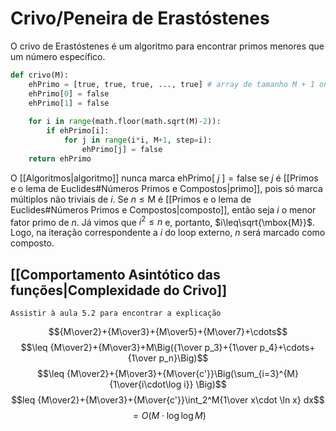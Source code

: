 # Crivo/Peneira de Erastóstenes
O crivo de Erastóstenes é um algoritmo para encontrar primos menores que um número específico.

```Python
def crivo(M):
	ehPrimo = [true, true, true, ..., true] # array de tamanho M + 1 onde todas as posicoes sao `true`
	ehPrimo[0] = false
	ehPrimo[1] = false
	
	for i in range(math.floor(math.sqrt(M)-2)):
		if ehPrimo[i]:
			for j in range(i*i, M+1, step=i):
				ehPrimo[j] = false
	return ehPrimo
```

O [[Algoritmos|algoritmo]] nunca marca $\mbox{ehPrimo[ }j\mbox{ ]} = \mbox{false}$ se $j$ é [[Primos e o lema de Euclides#Números Primos e Compostos|primo]], pois só marca múltiplos não triviais de $i$.
Se $n\leq \mbox{M}$ é [[Primos e o lema de Euclides#Números Primos e Compostos|composto]], então seja $i$ o menor fator primo de $n$. Já vimos que $i^2\leq n$ e, portanto, $i\leq\sqrt{\mbox{M}}$. Logo, na iteração correspondente a $i$ do loop externo, $n$ será marcado como composto.

## [[Comportamento Asintótico das funções|Complexidade do Crivo]]

`Assistir à aula 5.2 para encontrar a explicação`

$${M\over2}+{M\over3}+{M\over5}+{M\over7}+\cdots$$
$$\leq {M\over2}+{M\over3}+M\Big({1\over p_3}+{1\over p_4}+\cdots+{1\over p_n}\Big)$$
$$\leq {M\over2}+{M\over3}+{M\over{c'}}\Big(\sum_{i=3}^{M}{1\over{i\cdot\log i}} \Big)$$
$$leq {M\over2}+{M\over3}+{M\over{c'}}\int_2^M{1\over x\cdot \ln x} dx$$
$$=O(M\cdot \log\log M)$$
